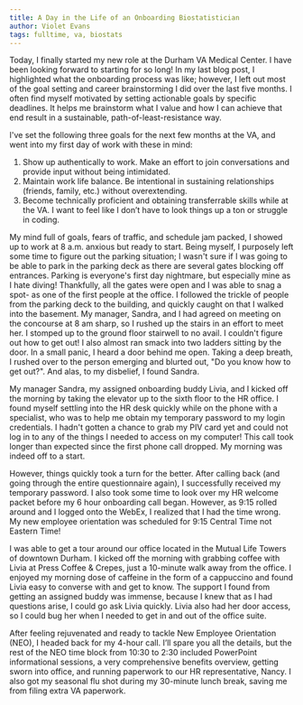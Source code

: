 ```yaml
---
title: A Day in the Life of an Onboarding Biostatistician
author: Violet Evans
tags: fulltime, va, biostats
---
```


Today, I finally started my new role at the Durham VA Medical Center. I have been looking forward to starting for so long! In my last blog post, I highlighted what the onboarding process was like; however, I left out most of the goal setting and career brainstorming I did over the last five months. I often find myself motivated by setting actionable goals by specific deadlines. It helps me brainstorm what I value and how I can achieve that end result in a sustainable, path-of-least-resistance way. 

I've set the following three goals for the next few months at the VA, and went into my first day of work with these in mind:
1. Show up authentically to work. Make an effort to join conversations and provide input without being intimidated.
2. Maintain work life balance. Be intentional in sustaining relationships (friends, family, etc.) without overextending.
3. Become technically proficient and obtaining transferrable skills while at the VA. I want to feel like I don’t have to look things up a ton or struggle in coding.

My mind full of goals, fears of traffic, and schedule jam packed, I showed up to work at 8 a.m. anxious but ready to start. Being myself, I purposely left some time to figure out the parking situation; I wasn't sure if I was going to be able to park in the parking deck as there are several gates blocking off entrances. Parking is everyone's first day nightmare, but especially mine as I hate diving! Thankfully, all the gates were open and I was able to snag a spot- as one of the first people at the office. I followed the trickle of people from the parking deck to the building, and quickly caught on that I walked into the basement. My manager, Sandra, and I had agreed on meeting on the concourse at 8 am sharp, so I rushed up the stairs in an effort to meet her. I stomped up to the ground floor stairwell to no avail. I couldn't figure out how to get out! I also almost ran smack into two ladders sitting by the door. In a small panic, I heard a door behind me open. Taking a deep breath, I rushed over to the person emerging and blurted out, "Do you know how to get out?". And alas, to my disbelief, I found Sandra.

My manager Sandra, my assigned onboarding buddy Livia, and I kicked off the morning by taking the elevator up to the sixth floor to the HR office. I found myself settling into the HR desk quickly while on the phone with a specialist, who was to help me obtain my temporary password to my login credentials. I hadn't gotten a chance to grab my PIV card yet and could not log in to any of the things I needed to access on my computer! This call took longer than expected since the first phone call dropped. My morning was indeed off to a start.

However, things quickly took a turn for the better. After calling back (and going through the entire questionnaire again), I successfully received my temporary password. I also took some time to look over my HR welcome packet before my 6 hour onboarding call began. However, as 9:15 rolled around and I logged onto the WebEx, I realized that I had the time wrong. My new employee orientation was scheduled for 9:15 Central Time not Eastern Time!

I was able to get a tour around our office located in the Mutual Life Towers of downtown Durham. I kicked off the morning with grabbing coffee with Livia at Press Coffee & Crepes, just a 10-minute walk away from the office. I enjoyed my morning dose of caffeine in the form of a cappuccino and found Livia easy to converse with and get to know. The support I found from getting an assigned buddy was immense, because I knew that as I had questions arise, I could go ask Livia quickly. Livia also had her door access, so I could bug her when I needed to get in and out of the office suite.

After feeling rejuvenated and ready to tackle New Employee Orientation (NEO), I headed back for my 4-hour call. I’ll spare you all the details, but the rest of the NEO time block from 10:30 to 2:30 included PowerPoint informational sessions, a very comprehensive benefits overview, getting sworn into office, and running paperwork to our HR representative, Nancy. I also got my seasonal flu shot during my 30-minute lunch break, saving me from filing extra VA paperwork. 
